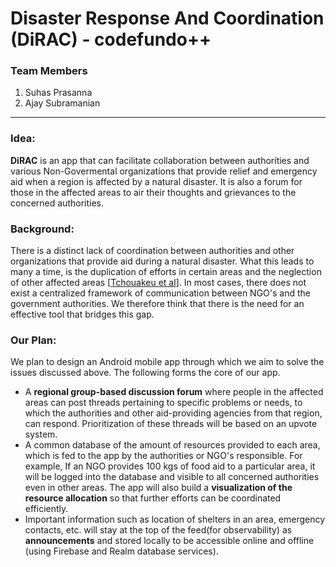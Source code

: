 # Disaster Response And Coordination (DiRAC) - codefundo++
### Team Members
1. Suhas Prasanna
2. Ajay Subramanian
-------------------------
### Idea:
**DiRAC** is an app that can facilitate collaboration between authorities and various Non-Govermental organizations that provide relief and emergency aid when a region is affected by a natural disaster. It is also a forum for those in the affected areas to air their thoughts and grievances to the concerned authorities.

### Background:
There is a distinct lack of coordination between authorities and other organizations that provide aid during a natural disaster. What this leads to many a time, is the duplication of efforts in certain areas and the neglection of other affected areas [[Tchouakeu et al](https://pdfs.semanticscholar.org/8d87/dff98427936db92f61d941eed1608f348dcf.pdf)]. In most cases, there does not exist a centralized framework of communication between NGO's and the government authorities. We therefore think that there is the need for an effective tool that bridges this gap.

### Our Plan:
We plan to design an Android mobile app through which we aim to solve the issues discussed above. The following forms the core of our app.
* A **regional group-based discussion forum** where people in the affected areas can post threads pertaining to specific problems or needs, to which the authorities and other aid-providing agencies from that region, can respond. Prioritization of these threads will be based on an upvote system.
* A common database of the amount of resources provided to each area, which is fed to the app by the authorities or NGO's responsible. For example, If an NGO provides 100 kgs of food aid to a particular area, it will be logged into the database and visible to all concerned authorities even in other areas. The app will also build a **visualization of the resource allocation** so that further efforts can be coordinated efficiently.
* Important information such as location of shelters in an area, emergency contacts, etc. will stay at the top of the feed(for observability) as **announcements** and stored locally to be accessible online and offline (using Firebase and Realm database services).
